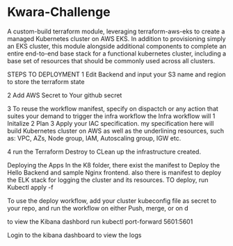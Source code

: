 # Kwara-Challenge
A custom-build terraform module, leveraging terraform-aws-eks to create a managed Kubernetes cluster on AWS EKS. In addition to provisioning simply an EKS cluster, this module alongside additional components to complete an entire end-to-end base stack for a functional kubernetes cluster, including a base set of resources that should be commonly used across all clusters. 

STEPS TO DEPLOYMENT
1 Edit Backend and input your S3 name and region to store the terraform state 

2 Add AWS Secret to Your github secret

3 To reuse the workflow manifest, specify on dispactch or any action that suites your demand to trigger the infra workflow
  the Infra workflow will
     1 Initalize
     2 Plan
     3 Apply 
  your IAC specification. 
  my specification here will build Kubernetes cluster on AWS as well as the underlining resources, such as: VPC, AZs, Node group, IAM, Autoscaling group, IGW etc.
  
 4 run the Terraform Destroy to CLean up the infrastructure created.
 
 
 
 Deploying the Apps
  In the K8 folder, there exist the manifest to Deploy the Hello Backend and sample Nginx frontend.
  also there is manifest to deploy the ELK stack for logging the cluster and its resources.
  TO deploy, 
  run 
  Kubectl apply -f
  
To use the deploy workflow, add your cluster kubeconfig file as secret to your repo, and run the workflow on either Push, merge, or on d
  
  to view the Kibana dashbord
  run
  kubectl port-forward <kibana-pod-name> 5601:5601
  
  Login to the kibana dashboard to view the logs

